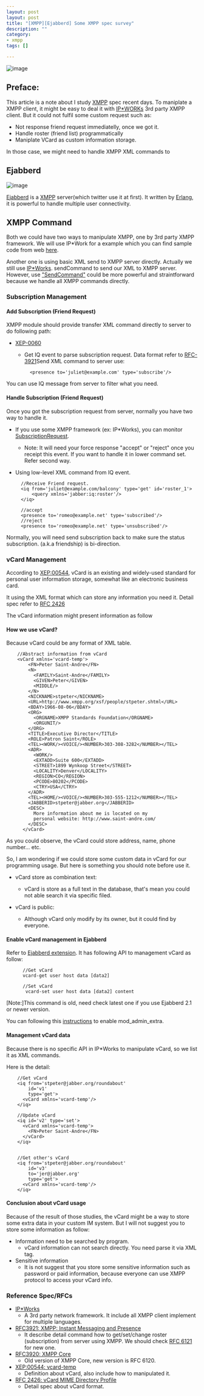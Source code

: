 ```yaml
---
layout: post
layout: post
title: "[XMPP][Ejabberd] Some XMPP spec survey"
description: ""
category: 
- xmpp
tags: []

---
```


![image](https://www.calyxinstitute.org/sites/all/images/xmpp-logo.png)



## Preface:

This article is a note about I study [XMPP](http://xmpp.org/) spec recent days. To maniplate a XMPP client, it might be easy to deal it with [IP*WORKs](http://cdn.nsoftware.com/help/IP9/bcb/XMPP.htm) 3rd party XMPP client. But it could not fulfil some custom request such as: 

-  Not response friend request immediatelly, once we got it.
-  Handle roster (friend list) programmatically
-  Maniplate VCard as custom information storage.

In those case, we might need to handle XMPP XML commands to 


## Ejabberd

![image](http://www.pihomeserver.fr/wp-content/uploads/2013/10/ejabberd_logo.jpg)

[Ejabberd](https://www.ejabberd.im/) is a [XMPP](http://xmpp.org/) server(which twitter use it at first). It written by [Erlang](http://www.erlang.org/), it is powerful to handle multiple user connectivity. 


## XMPP Command

Both we could have two ways to manipulate XMPP, one by 3rd party XMPP framework. We will use IP*Work for a example which you can find sample code from web [here](http://cdn.nsoftware.com/help/IP9/bcb/XMPP_e_SubscriptionRequest.htm).

Another one is using basic XML send to XMPP server directly. Actually we still use [IP*Works](http://cdn.nsoftware.com/help/IP9/bcb/XMPP_e_SubscriptionRequest.htm). sendCommand to send our XML to XMPP server. However, use ["SendCommand"](http://cdn.nsoftware.com/help/IP9/bcb/XMPP_m_SendCommand.htm) could be more powerful and straintforward because we handle all XMPP commands directly.

 

### Subscription Management



####  Add Subscription (Friend Request)

XMPP module should provide transfer XML command directly to server to do following path:

- [XEP-0060](http://xmpp.org/extensions/xep-0060.html)
    - Get IQ event to parse subscription request. Data format refer to [RFC-3921](http://xmpp.org/rfcs/rfc3921.html#sub)Send XML command to server use:
        
            <presence to='juliet@example.com' type='subscribe'/>

You can use IQ message from server to filter what you need.


#### Handle Subscription (Friend Request)

Once you got the subscription request from server, normally you have two way to handle it.

- If you use some XMPP framework (ex: IP*Works), you can monitor [SubscriptionRequest](http://cdn.nsoftware.com/help/IP9/bcb/XMPP_e_SubscriptionRequest.htm).
    - Note: It will need your force response "accept" or "reject" once you receipt this event. If you want to handle it in lower command set. Refer second way.
- Using low-level XML command from IQ event.


        //Receive Friend request.
        <iq from='juliet@example.com/balcony' type='get' id='roster_1'>
            <query xmlns='jabber:iq:roster'/>
        </iq>

        //accept
        <presence to='romeo@example.net' type='subscribed'/>
        //reject
        <presence to='romeo@example.net' type='unsubscribed'/>

Normally, you will need send subscription back to make sure the status subscription. (a.k.a friendship) is bi-direction.


### vCard Management

According to [XEP:00544](http://xmpp.org/extensions/xep-0054.html), vCard is an existing and widely-used standard for personal user information storage, somewhat like an electronic business card. 

It using the XML format which can store any information you need it. Detail spec refer to [RFC 2426](http://tools.ietf.org/html/rfc2426) 

The vCard information might present information as follow


#### How we use vCard?

Because vCard could be any format of XML table.

        //Abstract information from vCard
        <vCard xmlns='vcard-temp'>
            <FN>Peter Saint-Andre</FN>
            <N>
              <FAMILY>Saint-Andre</FAMILY>
              <GIVEN>Peter</GIVEN>
              <MIDDLE/>
            </N>
            <NICKNAME>stpeter</NICKNAME>
            <URL>http://www.xmpp.org/xsf/people/stpeter.shtml</URL>
            <BDAY>1966-08-06</BDAY>
            <ORG>
              <ORGNAME>XMPP Standards Foundation</ORGNAME>
              <ORGUNIT/>
            </ORG>
            <TITLE>Executive Director</TITLE>
            <ROLE>Patron Saint</ROLE>
            <TEL><WORK/><VOICE/><NUMBER>303-308-3282</NUMBER></TEL>
            <ADR>
              <WORK/>
              <EXTADD>Suite 600</EXTADD>
              <STREET>1899 Wynkoop Street</STREET>
              <LOCALITY>Denver</LOCALITY>
              <REGION>CO</REGION>
              <PCODE>80202</PCODE>
              <CTRY>USA</CTRY>
            </ADR>
            <TEL><HOME/><VOICE/><NUMBER>303-555-1212</NUMBER></TEL>
            <JABBERID>stpeter@jabber.org</JABBERID>
            <DESC>
              More information about me is located on my 
              personal website: http://www.saint-andre.com/
            </DESC>
          </vCard>

As you could observe, the vCard could store address, name, phone number... etc.

So, I am wondering if we could store some custom data in vCard for our programming usage. But here is something you should note before use it.

- vCard store as combination text:
    - vCard is store as a full text in the database, that's mean you could not able search it via specific filed.
    
- vCard is public:
    - Although vCard only modify by its owner, but it could find by everyone.
    
    
#### Enable vCard management in Ejabberd

Refer to [Ejabberd extension](http://manpages.ubuntu.com/manpages/karmic/man8/ejabberdctl.8.html). It has following API to management vCard as follow:

          //Get vCard
          vcard-get user host data [data2]
          
          //Set vCard
           vcard-set user host data [data2] content

[Note:]This command is old, need check latest one if you use Ejabberd 2.1 or newer version.
           

You can following this [instructions](https://www.ejabberd.im/mod_ctlextra?q=mod_ctlextra) to enable mod_admin_extra.


#### Management vCard data

Because there is no specific API in IP*Works to manipulate vCard, so we list it as XML commands.

Here is the detail:

        //Get vCard
        <iq from='stpeter@jabber.org/roundabout'
            id='v1'
            type='get'>
          <vCard xmlns='vcard-temp'/>
        </iq>

        //Update vCard
        <iq id='v2' type='set'>
          <vCard xmlns='vcard-temp'>
            <FN>Peter Saint-Andre</FN>
          </vCard>
        </iq>    


        //Get other's vCard
        <iq from='stpeter@jabber.org/roundabout'
            id='v3'
            to='jer@jabber.org'
            type='get'>
          <vCard xmlns='vcard-temp'/>
        </iq>


#### Conclusion about vCard usage

Because of the result of those studies, the vCard might be a way to store some extra data in your custom IM system. But I will not suggest you to store some information as follow:

- Information need to be searched by program.
    - vCard information can not search directly. You need parse it via XML tag.    
- Sensitive information
    - It is not suggest that you store some sensitive information such as password or paid information, because everyone can use XMPP protocol to access your vCard info.
        
### Reference Spec/RFCs

- [IP*Works](http://cdn.nsoftware.com/help/IP9/bcb/XMPP.htm)
    - A 3rd party network framework. It include all XMPP client implement for multiple languages.
- [RFC3921: XMPP: Instant Messaging and Presence](http://xmpp.org/rfcs/rfc3921.html)
    - It describe detail command how to get/set/change roster (subscription) from server using XMPP. We should check [RFC 6121](http://xmpp.org/rfcs/rfc6121.html) for new one.
- [RFC3920: XMPP Core](http://xmpp.org/rfcs/rfc3920.html)    
    - Old version of XMPP Core, new version is RFC 6120.
- [XEP:00544: vcard-temp](http://xmpp.org/extensions/xep-0054.html)    
    - Definition about vCard, also include how to manipulated it.    
- [RFC 2426: vCard MIME Directory Profile](http://tools.ietf.org/html/rfc2426)     
    - Detail spec about vCard format.
